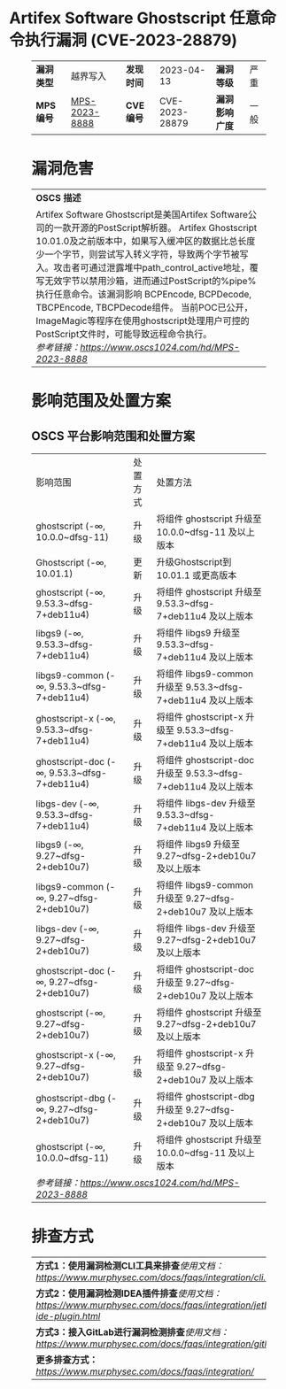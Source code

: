# Artifex Software Ghostscript 任意命令执行漏洞 (CVE-2023-28879)
<figure class="wp-block-table">
    <table>
        <tbody>
        <tr>
            <td><strong>漏洞类型</strong></td>
            <td>越界写入</td>
            <td><strong>发现时间</strong></td>
            <td>2023-04-13</td>
            <td><strong>漏洞等级</strong></td>
            <td>严重</td>
        </tr>
        <tr>
            <td><strong>MPS编号</strong></td>
            <td><a href="https://www.oscs1024.com/hd/MPS-2023-8888">MPS-2023-8888</a></td>
            <td><strong>CVE编号</strong></td>
            <td>CVE-2023-28879</td>
            <td><strong>漏洞影响广度</strong></td>
            <td>一般</td>
        </tr>
        </tbody>
    </table>
</figure>


<figure class="wp-block-table">
    <h1 class="wp-block-heading">漏洞危害</h1>
    <table>
        <tbody>
        <tr>
            <td><strong>OSCS 描述</strong></td>
        </tr>
        <tr>
            <td>Artifex Software Ghostscript是美国Artifex Software公司的一款开源的PostScript解析器。
Artifex Ghostscript 10.01.0及之前版本中，如果写入缓冲区的数据比总长度少一个字节，则尝试写入转义字符，导致两个字节被写入。攻击者可通过泄露堆中path_control_active地址，覆写无效字节以禁用沙箱，进而通过PostScript的%pipe%执行任意命令。该漏洞影响 BCPEncode, BCPDecode, TBCPEncode, TBCPDecode组件。
当前POC已公开，ImageMagic等程序在使用ghostscript处理用户可控的PostScript文件时，可能导致远程命令执行。<br><em>参考链接：<a
                    href="https://www.oscs1024.com/hd/MPS-2023-8888">https://www.oscs1024.com/hd/MPS-2023-8888</a></em>
            </td>
        </tr>
        </tbody>
    </table>
</figure>


<figure class="wp-block-table alignleft">
    <h1 class="wp-block-heading">影响范围及处置方案</h1>
    <h2 class="wp-block-heading"><strong>OSCS</strong> <strong>平台影响范围和处置方案</strong></h2>
    <table>
        <tbody>
        <tr>
            <td>影响范围</td>
            <td>处置方式</td>
            <td>处置方法</td>
        </tr>
        <tr><td rowspan="1">ghostscript (-∞, 10.0.0~dfsg-11)</td><td>升级</td><td>将组件 ghostscript 升级至 10.0.0~dfsg-11 及以上版本</td></tr><tr><td rowspan="1">Ghostscript (-∞, 10.01.1)</td><td>更新</td><td>升级Ghostscript到 10.01.1 或更高版本</td></tr><tr><td rowspan="1">ghostscript (-∞, 9.53.3~dfsg-7+deb11u4)</td><td>升级</td><td>将组件 ghostscript 升级至 9.53.3~dfsg-7+deb11u4 及以上版本</td></tr><tr><td rowspan="1">libgs9 (-∞, 9.53.3~dfsg-7+deb11u4)</td><td>升级</td><td>将组件 libgs9 升级至 9.53.3~dfsg-7+deb11u4 及以上版本</td></tr><tr><td rowspan="1">libgs9-common (-∞, 9.53.3~dfsg-7+deb11u4)</td><td>升级</td><td>将组件 libgs9-common 升级至 9.53.3~dfsg-7+deb11u4 及以上版本</td></tr><tr><td rowspan="1">ghostscript-x (-∞, 9.53.3~dfsg-7+deb11u4)</td><td>升级</td><td>将组件 ghostscript-x 升级至 9.53.3~dfsg-7+deb11u4 及以上版本</td></tr><tr><td rowspan="1">ghostscript-doc (-∞, 9.53.3~dfsg-7+deb11u4)</td><td>升级</td><td>将组件 ghostscript-doc 升级至 9.53.3~dfsg-7+deb11u4 及以上版本</td></tr><tr><td rowspan="1">libgs-dev (-∞, 9.53.3~dfsg-7+deb11u4)</td><td>升级</td><td>将组件 libgs-dev 升级至 9.53.3~dfsg-7+deb11u4 及以上版本</td></tr><tr><td rowspan="1">libgs9 (-∞, 9.27~dfsg-2+deb10u7)</td><td>升级</td><td>将组件 libgs9 升级至 9.27~dfsg-2+deb10u7 及以上版本</td></tr><tr><td rowspan="1">libgs9-common (-∞, 9.27~dfsg-2+deb10u7)</td><td>升级</td><td>将组件 libgs9-common 升级至 9.27~dfsg-2+deb10u7 及以上版本</td></tr><tr><td rowspan="1">libgs-dev (-∞, 9.27~dfsg-2+deb10u7)</td><td>升级</td><td>将组件 libgs-dev 升级至 9.27~dfsg-2+deb10u7 及以上版本</td></tr><tr><td rowspan="1">ghostscript-doc (-∞, 9.27~dfsg-2+deb10u7)</td><td>升级</td><td>将组件 ghostscript-doc 升级至 9.27~dfsg-2+deb10u7 及以上版本</td></tr><tr><td rowspan="1">ghostscript (-∞, 9.27~dfsg-2+deb10u7)</td><td>升级</td><td>将组件 ghostscript 升级至 9.27~dfsg-2+deb10u7 及以上版本</td></tr><tr><td rowspan="1">ghostscript-x (-∞, 9.27~dfsg-2+deb10u7)</td><td>升级</td><td>将组件 ghostscript-x 升级至 9.27~dfsg-2+deb10u7 及以上版本</td></tr><tr><td rowspan="1">ghostscript-dbg (-∞, 9.27~dfsg-2+deb10u7)</td><td>升级</td><td>将组件 ghostscript-dbg 升级至 9.27~dfsg-2+deb10u7 及以上版本</td></tr><tr><td rowspan="1">ghostscript (-∞, 10.0.0~dfsg-11)</td><td>升级</td><td>将组件 ghostscript 升级至 10.0.0~dfsg-11 及以上版本</td></tr>
        <tr>
            <td colspan="3"><em>参考链接：</em><em><a
                    href="https://www.oscs1024.com/hd/MPS-2023-8888">https://www.oscs1024.com/hd/MPS-2023-8888</a></em></td>
        </tr>
        </tbody>
    </table>
</figure>


<figure class="wp-block-table">
    <h1 class="wp-block-heading">排查方式</h1>
    <table>
        <tbody>
        <tr>
            <td><strong>方式1：使用漏洞检测CLI工具来排查</strong><em>使用文档：<a
                    href="https://www.murphysec.com/docs/faqs/integration/cli.html">https://www.murphysec.com/docs/faqs/integration/cli.html</a></em>
            </td>
        </tr>
        <tr>
            <td><strong>方式2：使用漏洞检测IDEA插件排查</strong><em>使用文档：<a
                    href="https://www.murphysec.com/docs/faqs/integration/jetbrains-ide-plugin.html">https://www.murphysec.com/docs/faqs/integration/jetbrains-ide-plugin.html</a></em>
            </td>
        </tr>
        <tr>
            <td><strong>方式3：接入GitLab进行漏洞检测排查</strong><em>使用文档：<a
                    href="https://www.murphysec.com/docs/faqs/integration/gitlab.html">https://www.murphysec.com/docs/faqs/integration/gitlab.html</a></em>
            </td>
        </tr>
        <tr>
            <td><strong>更多排查方式：</strong><em><a
                    href="https://www.murphysec.com/docs/faqs/integration/">https://www.murphysec.com/docs/faqs/integration/</a></em>
            </td>
        </tr>
        </tbody>
    </table>
</figure>
